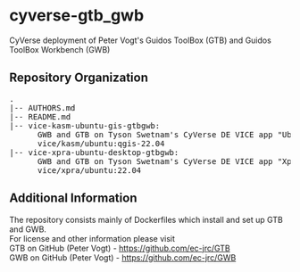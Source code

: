 # cyverse-gtb_gwb  
CyVerse deployment of Peter Vogt's Guidos ToolBox (GTB) and Guidos ToolBox Workbench (GWB)  
 
## Repository Organization  
<pre>
.  
|-- AUTHORS.md  
|-- README.md  
|-- vice-kasm-ubuntu-gis-gtbgwb:  
      GWB and GTB on Tyson Swetnam's CyVerse DE VICE app "Ubuntu Desktop GIS"  
      vice/kasm/ubuntu:qgis-22.04  
|-- vice-xpra-ubuntu-desktop-gtbgwb:  
      GWB and GTB on Tyson Swetnam's CyVerse DE VICE app "Xpra Desktop Ubuntu"    
      vice/xpra/ubuntu:22.04  
</pre>
## Additional Information  
The repository consists mainly of Dockerfiles which install and set up GTB and GWB.  
For license and other information please visit  
GTB on GitHub (Peter Vogt) - https://github.com/ec-jrc/GTB  
GWB on GitHub (Peter Vogt) - https://github.com/ec-jrc/GWB  